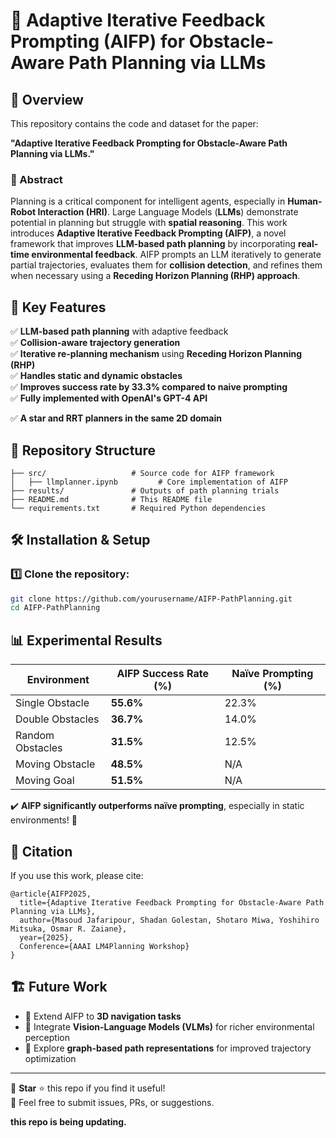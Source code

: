 # 🚀 Adaptive Iterative Feedback Prompting (AIFP) for Obstacle-Aware Path Planning via LLMs

## 📜 Overview

This repository contains the code and dataset for the paper:

**"Adaptive Iterative Feedback Prompting for Obstacle-Aware Path Planning via LLMs."**

### 📌 Abstract

Planning is a critical component for intelligent agents, especially in **Human-Robot Interaction (HRI)**. Large Language Models (**LLMs**) demonstrate potential in planning but struggle with **spatial reasoning**. This work introduces **Adaptive Iterative Feedback Prompting (AIFP)**, a novel framework that improves **LLM-based path planning** by incorporating **real-time environmental feedback**. AIFP prompts an LLM iteratively to generate partial trajectories, evaluates them for **collision detection**, and refines them when necessary using a **Receding Horizon Planning (RHP) approach**.

## 🔑 Key Features

✅ **LLM-based path planning** with adaptive feedback  
✅ **Collision-aware trajectory generation**  
✅ **Iterative re-planning mechanism** using **Receding Horizon Planning (RHP)**  
✅ **Handles static and dynamic obstacles**  
✅ **Improves success rate by 33.3% compared to naive prompting**  
✅ **Fully implemented with OpenAI's GPT-4 API**  

✅ **A star and RRT planners in the same 2D domain**  

## 📂 Repository Structure

```
├── src/                   # Source code for AIFP framework
│   ├── llmplanner.ipynb         # Core implementation of AIFP
├── results/               # Outputs of path planning trials
├── README.md              # This README file
└── requirements.txt       # Required Python dependencies
```

## 🛠 Installation & Setup

### 1️⃣ Clone the repository:
```bash
git clone https://github.com/yourusername/AIFP-PathPlanning.git
cd AIFP-PathPlanning
```


## 📊 Experimental Results

| Environment         | AIFP Success Rate (%) | Naïve Prompting (%) |
|--------------------|---------------------|--------------------|
| Single Obstacle   | **55.6%**            | 22.3%             |
| Double Obstacles  | **36.7%**            | 14.0%             |
| Random Obstacles  | **31.5%**            | 12.5%             |
| Moving Obstacle   | **48.5%**            | N/A               |
| Moving Goal       | **51.5%**            | N/A               |

✔️ **AIFP significantly outperforms naïve prompting**, especially in static environments! 🚀

## 📌 Citation

If you use this work, please cite:

```
@article{AIFP2025,
  title={Adaptive Iterative Feedback Prompting for Obstacle-Aware Path Planning via LLMs},
  author={Masoud Jafaripour, Shadan Golestan, Shotaro Miwa, Yoshihiro Mitsuka, Osmar R. Zaiane},
  year={2025},
  Conference={AAAI LM4Planning Workshop}
}
```

## 🏗️ Future Work

- 🔹 Extend AIFP to **3D navigation tasks**  
- 🔹 Integrate **Vision-Language Models (VLMs)** for richer environmental perception  
- 🔹 Explore **graph-based path representations** for improved trajectory optimization  

---

🚀 **Star** ⭐ this repo if you find it useful!  
📧 Feel free to submit issues, PRs, or suggestions.

**this repo is being updating.**

